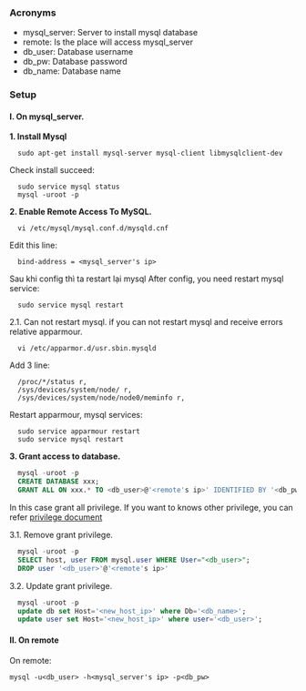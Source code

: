 ### Acronyms
  - mysql_server: Server to install mysql database
  - remote: Is the place will access mysql_server
  - db_user: Database username
  - db_pw: Database password
  - db_name: Database name
### Setup
#### I. On mysql_server.
**1. Install Mysql**
```
  sudo apt-get install mysql-server mysql-client libmysqlclient-dev
```
Check install succeed:
```
  sudo service mysql status
  mysql -uroot -p
  ```
  
**2. Enable Remote Access To MySQL.**
```
  vi /etc/mysql/mysql.conf.d/mysqld.cnf
```  
Edit this line:
```
  bind-address = <mysql_server's ip>
```
  Sau khi config thì ta restart lại mysql
After config, you need restart mysql service:
```
  sudo service mysql restart
```
2.1. Can not restart mysql.
  if you can not restart mysql and receive errors relative apparmour.
```
  vi /etc/apparmor.d/usr.sbin.mysqld
```
Add 3 line:
```
  /proc/*/status r,
  /sys/devices/system/node/ r,
  /sys/devices/system/node/node0/meminfo r,
```
Restart apparmour, mysql services:
``` 
  sudo service apparmour restart
  sudo service mysql restart
```

**3. Grant access to database.**
```sql
  mysql -uroot -p
  CREATE DATABASE xxx;
  GRANT ALL ON xxx.* TO <db_user>@'<remote's ip>' IDENTIFIED BY '<db_pw>';
```
In this case grant all privilege.
If you want to knows other privilege, you can refer [privilege document](https://dev.mysql.com/doc/refman/5.6/en/privileges-provided.html#priv_grant-option)

3.1. Remove grant privilege.
```sql
  mysql -uroot -p
  SELECT host, user FROM mysql.user WHERE User="<db_user>";
  DROP user '<db_user>'@'<remote's ip>'
```

3.2. Update grant privilege.
```sql
  mysql -uroot -p
  update db set Host='<new_host_ip>' where Db='<db_name>';
  update user set Host='<new_host_ip>' where user='<db_user>';
```

#### II. On remote
On remote:
```
mysql -u<db_user> -h<mysql_server's ip> -p<db_pw>
```

